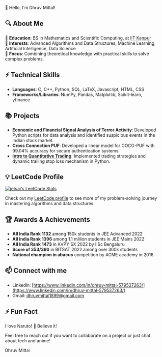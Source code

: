 👋 Hello, I'm Dhruv Mittal!

## 🔍 About Me
🏫 **Education**: BS in Mathematics and Scientific Computing, at [IIT Kanpur](https://www.iitk.ac.in/)  
🧠 **Interests**: Advanced Algorithms and Data Structures, Machine Learning, Artificial Intelligence, Data Science  
🎯 **Focus**: Combining theoretical knowledge with practical skills to solve complex problems.

## ⚡ Technical Skills
- **Languages**: C, C++, Python, SQL, LaTeX, Javascript, HTML, CSS
- **Frameworks/Libraries**: NumPy, Pandas, Matplotlib, Scikit-learn, yfinance

## 📚 Projects
- **Economic and Financial Signal Analysis of Terror Activity**: Developed Python scripts for data analysis and identified suspicious events in the Indian stock market.
- **Cross Connection PUF**: Developed a linear model for COCO-PUF with 99.04% accuracy for secure authentication systems.
- **[Intro to Quantitative Trading](https://github.com/yourusername/project1)**: Implemented trading strategies and dynamic trailing stop loss mechanism in Python.

## 💡 LeetCode Profile 
[![jetsai's LeetCode Stats](https://leetcode-stats.vercel.app/api?username=mdhruv22&theme=dark)](https://github.com/JeremyTsaii/leetcode-stats)

Check out my [LeetCode profile](https://leetcode.com/mdhruv22) to see more of my problem-solving journey in mastering algorithms and data structures.

## 🏆 Awards & Achievements
- **All India Rank 1132** among 150k students in JEE Advanced 2022
- **All India Rank 1396** among 1.1 million students in JEE Mains 2022
- **All India Rank 1473** in KVPY SX 2022 by IISc Bengaluru
- **Score of 353/390** in BITSAT 2022 among over 300k students
- **National champion in abacus** competition by ACME academy in 2016.


## 📫 Connect with me
- LinkedIn: [https://www.linkedin.com/in/dhruv-mittal-579537263/](https://www.linkedin.com/in/dhruv-mittal-579537263/)
- Gmail: [dhruvmittal1899@gmail.com](mailto:dhruvmittal1899@gmail.com)



## ⚡ Fun Fact
I love Naruto! 🍥 Believe it!


Feel free to reach out if you want to collaborate on a project or just chat about tech and anime!

Dhruv Mittal


